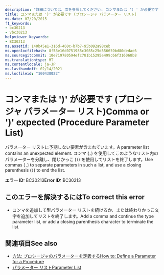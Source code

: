 ```yaml
---
description: "詳細については、次を参照してください: コンマまたは ') ' が必要です (プロシージャパラメーターリスト)"
title: コンマまたは ')' が必要です (プロシージャ パラメーター リスト)
ms.date: 07/20/2015
f1_keywords:
- bc30213
- vbc30213
helpviewer_keywords:
- BC30213
ms.assetid: 140b45e1-316d-460c-b7b7-95b092a98ceb
ms.openlocfilehash: 8f58e16d0751935c3085c25d556659bd80dedae6
ms.sourcegitcommit: 10e719780594efc781b15295e499c66f316068b8
ms.translationtype: MT
ms.contentlocale: ja-JP
ms.lasthandoff: 02/14/2021
ms.locfileid: "100438022"
---
```

# <a name="comma-or--expected-procedure-parameter-list"></a><span data-ttu-id="b729c-103">コンマまたは ')' が必要です (プロシージャ パラメーター リスト)</span><span class="sxs-lookup"><span data-stu-id="b729c-103">Comma or ')' expected (Procedure Parameter List)</span></span>

<span data-ttu-id="b729c-104">パラメーター リストに予期しない要素が含まれています。</span><span class="sxs-lookup"><span data-stu-id="b729c-104">A parameter list contains an unexpected element.</span></span> <span data-ttu-id="b729c-105">コンマ (`,`) を使用してこのようなリスト内のパラメーターを分離し、閉じかっこ (`)`) を使用してリストを終了します。</span><span class="sxs-lookup"><span data-stu-id="b729c-105">Use commas (`,`) to separate parameters in such a list, and use a closing parenthesis (`)`) to end the list.</span></span>  
  
 <span data-ttu-id="b729c-106">**エラー ID:** BC30213</span><span class="sxs-lookup"><span data-stu-id="b729c-106">**Error ID:** BC30213</span></span>  
  
## <a name="to-correct-this-error"></a><span data-ttu-id="b729c-107">このエラーを解決するには</span><span class="sxs-lookup"><span data-stu-id="b729c-107">To correct this error</span></span>  
  
- <span data-ttu-id="b729c-108">コンマを追加して型パラメーター リストを続けるか、または終わりかっこ文字を追加してリストを終了します。</span><span class="sxs-lookup"><span data-stu-id="b729c-108">Add a comma and continue the type parameter list, or add a closing parenthesis character to terminate the list.</span></span>  
  
## <a name="see-also"></a><span data-ttu-id="b729c-109">関連項目</span><span class="sxs-lookup"><span data-stu-id="b729c-109">See also</span></span>

- [<span data-ttu-id="b729c-110">方法: プロシージャのパラメーターを定義する</span><span class="sxs-lookup"><span data-stu-id="b729c-110">How to: Define a Parameter for a Procedure</span></span>](../programming-guide/language-features/procedures/how-to-define-a-parameter-for-a-procedure.md)
- [<span data-ttu-id="b729c-111">パラメーター リスト</span><span class="sxs-lookup"><span data-stu-id="b729c-111">Parameter List</span></span>](../language-reference/statements/parameter-list.md)
